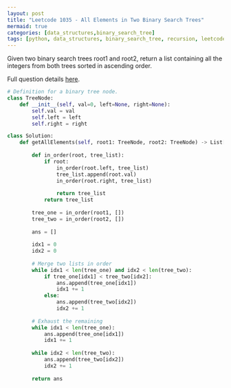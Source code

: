 ```yaml
---
layout: post
title: "Leetcode 1035 - All Elements in Two Binary Search Trees"
mermaid: true
categories: [data_structures,binary_search_tree]
tags: [python, data_structures, binary_search_tree, recursion, leetcode]
---
```


Given two binary search trees root1 and root2, return a list containing all the integers from both trees sorted in ascending order.

Full question details [here](https://leetcode.com/problems/all-elements-in-two-binary-search-trees/).

```python
# Definition for a binary tree node.
class TreeNode:
    def __init__(self, val=0, left=None, right=None):
        self.val = val
        self.left = left
        self.right = right

class Solution:
    def getAllElements(self, root1: TreeNode, root2: TreeNode) -> List[int]:
        
        def in_order(root, tree_list):
            if root:
                in_order(root.left, tree_list)
                tree_list.append(root.val)
                in_order(root.right, tree_list)
                
                return tree_list
            return tree_list
            
        tree_one = in_order(root1, [])
        tree_two = in_order(root2, [])
        
        ans = []
        
        idx1 = 0
        idx2 = 0
        
        # Merge two lists in order
        while idx1 < len(tree_one) and idx2 < len(tree_two):
            if tree_one[idx1] < tree_two[idx2]:
                ans.append(tree_one[idx1])
                idx1 += 1
            else:
                ans.append(tree_two[idx2])
                idx2 += 1
                
        # Exhaust the remaining
        while idx1 < len(tree_one):
            ans.append(tree_one[idx1])
            idx1 += 1
        
        while idx2 < len(tree_two):
            ans.append(tree_two[idx2])
            idx2 += 1
        
        return ans
```


